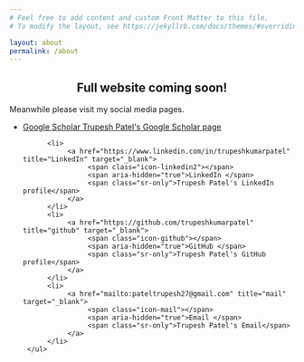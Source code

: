 ```yaml
---
# Feel free to add content and custom Front Matter to this file.
# To modify the layout, see https://jekyllrb.com/docs/themes/#overriding-theme-defaults

layout: about
permalink: /about
---
```

<center> <h2 class="h1" id="about">Full website coming soon! </h2> </center>

<p id="extra_text"> Meanwhile please visit my social media pages. </p>

<div>
     <ul>
          <li>
               <a href="https://scholar.google.com/citations?user=rIGWIs8AAAAJ&hl=en" title="Google Scholar" target="_blank">
                    <span class="icon-googlescholar"></span>
                    <span aria-hidden="true">Google Scholar </span>
                    <span class="sr-only">Trupesh Patel's Google Scholar page</span>
               </a>
          </li>

          <li>
               <a href="https://www.linkedin.com/in/trupeshkumarpatel" title="LinkedIn" target="_blank">
                    <span class="icon-linkedin2"></span>
                    <span aria-hidden="true">LinkedIn </span>
                    <span class="sr-only">Trupesh Patel's LinkedIn profile</span>
               </a>
          </li>
          <li>
               <a href="https://github.com/trupeshkumarpatel" title="github" target="_blank">
                    <span class="icon-github"></span>
                    <span aria-hidden="true">GitHub </span>
                    <span class="sr-only">Trupesh Patel's GitHub profile</span>
               </a>
          </li>
          <li>
               <a href="mailto:pateltrupesh27@gmail.com" title="mail" target="_blank">
                    <span class="icon-mail"></span>
                    <span aria-hidden="true">Email </span>
                    <span class="sr-only">Trupesh Patel's Email</span>
               </a>
          </li>
     </ul>
</div>
